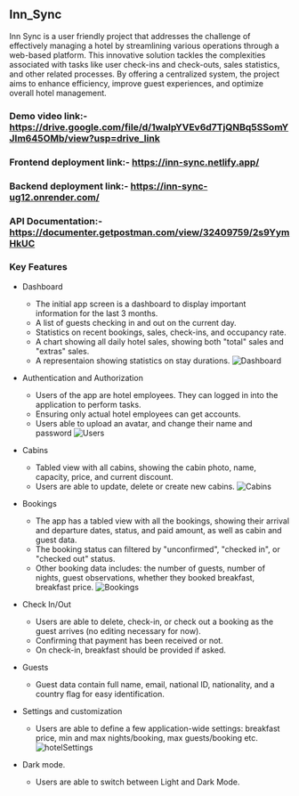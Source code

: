 ## Inn_Sync

Inn Sync is a user friendly project that addresses the challenge of effectively managing a hotel by streamlining various operations through a web-based platform. This innovative solution tackles the complexities associated with tasks like user check-ins and check-outs, sales statistics, and other related processes. By offering a centralized system, the project aims to enhance efficiency, improve guest experiences, and optimize overall hotel management.

### Demo video link:- https://drive.google.com/file/d/1walpYVEv6d7TjQNBq5SSomYJIm645OMb/view?usp=drive_link

### Frontend deployment link:- https://inn-sync.netlify.app/

### Backend deployment link:- https://inn-sync-ug12.onrender.com/

### API Documentation:- https://documenter.getpostman.com/view/32409759/2s9YymHkUC

### Key Features

- Dashboard

  - The initial app screen is a dashboard to display important information for the last 3 months.
  - A list of guests checking in and out on the current day.
  - Statistics on recent bookings, sales, check-ins, and occupancy rate.
  - A chart showing all daily hotel sales, showing both "total" sales and "extras" sales.
  - A representaion showing statistics on stay durations.
    ![Dashboard](https://github.com/codinggita/inn_sync/assets/92015232/8d67aa9b-a552-41bb-8be6-129e2ac9c6ad)


- Authentication and Authorization

  - Users of the app are hotel employees. They can logged in into the application to perform tasks.
  - Ensuring only actual hotel employees can get accounts.
  - Users able to upload an avatar, and change their name and password
    ![Users](https://github.com/codinggita/inn_sync/assets/92015232/422ccf38-90f3-451f-a5a1-fd4df4b1d79f)

- Cabins

  - Tabled view with all cabins, showing the cabin photo, name, capacity, price, and current discount.
  - Users are able to update, delete or create new cabins.
    ![Cabins](https://github.com/codinggita/inn_sync/assets/92015232/f91f7d64-b802-4dcd-a70d-4e94ee7fe2e6)

- Bookings

  - The app has a tabled view with all the bookings, showing their arrival and departure dates, status, and paid amount, as well as cabin and guest data.
  - The booking status can filtered by "unconfirmed", "checked in", or "checked out" status.
  - Other booking data includes: the number of guests, number of nights, guest observations, whether they booked breakfast, breakfast price.
    ![Bookings](https://github.com/codinggita/inn_sync/assets/92015232/1000c9ee-39e5-4515-8df6-127fc009b00f)

- Check In/Out

  - Users are able to delete, check-in, or check out a booking as the guest arrives (no editing necessary for now).
  - Confirming that payment has been received or not.
  - On check-in, breakfast should be provided if asked.

- Guests

  - Guest data contain full name, email, national ID, nationality, and a country flag for easy identification.

- Settings and customization

  - Users are able to define a few application-wide settings: breakfast price, min and max nights/booking, max guests/booking etc.
    ![hotelSettings](https://github.com/codinggita/inn_sync/assets/92015232/3b7b2741-c2fa-4d84-aa7a-238607ec5a86)

- Dark mode.

  - Users are able to switch between Light and Dark Mode.

